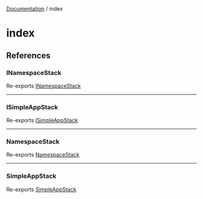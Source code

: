 [Documentation](../index.md) / index

# index

## References

### INamespaceStack

Re-exports [INamespaceStack](../NamespaceStack/interfaces/INamespaceStack.md)

***

### ISimpleAppStack

Re-exports [ISimpleAppStack](../SimpleAppStack/interfaces/ISimpleAppStack.md)

***

### NamespaceStack

Re-exports [NamespaceStack](../NamespaceStack/classes/NamespaceStack.md)

***

### SimpleAppStack

Re-exports [SimpleAppStack](../SimpleAppStack/classes/SimpleAppStack.md)
